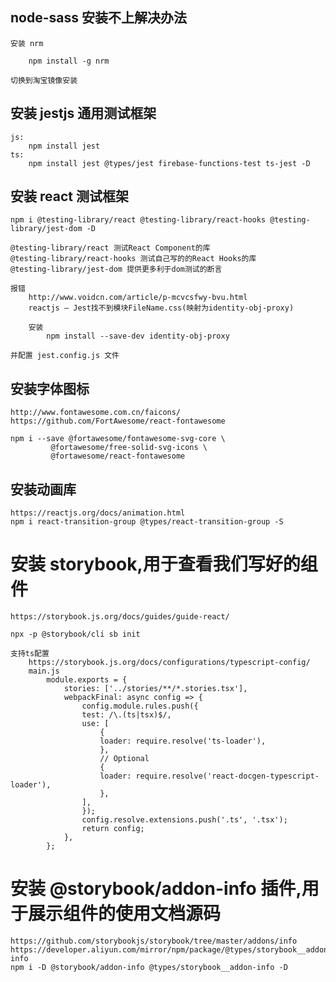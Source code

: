 
## node-sass 安装不上解决办法

    安装 nrm

        npm install -g nrm
    
    切换到淘宝镜像安装

## 安装 jestjs 通用测试框架
    js:
        npm install jest
    ts:
        npm install jest @types/jest firebase-functions-test ts-jest -D

## 安装 react 测试框架

    npm i @testing-library/react @testing-library/react-hooks @testing-library/jest-dom -D

    @testing-library/react 测试React Component的库
    @testing-library/react-hooks 测试自己写的的React Hooks的库
    @testing-library/jest-dom 提供更多利于dom测试的断言

    报错
        http://www.voidcn.com/article/p-mcvcsfwy-bvu.html
        reactjs – Jest找不到模块FileName.css(映射为identity-obj-proxy)

        安装
            npm install --save-dev identity-obj-proxy
            
    并配置 jest.config.js 文件        

## 安装字体图标
    http://www.fontawesome.com.cn/faicons/
    https://github.com/FortAwesome/react-fontawesome

    npm i --save @fortawesome/fontawesome-svg-core \
             @fortawesome/free-solid-svg-icons \
             @fortawesome/react-fontawesome
    
## 安装动画库
    https://reactjs.org/docs/animation.html
    npm i react-transition-group @types/react-transition-group -S

# 安装  storybook,用于查看我们写好的组件
    https://storybook.js.org/docs/guides/guide-react/

    npx -p @storybook/cli sb init

    支持ts配置
        https://storybook.js.org/docs/configurations/typescript-config/
        main.js
            module.exports = {
                stories: ['../stories/**/*.stories.tsx'],
                webpackFinal: async config => {
                    config.module.rules.push({
                    test: /\.(ts|tsx)$/,
                    use: [
                        {
                        loader: require.resolve('ts-loader'),
                        },
                        // Optional
                        {
                        loader: require.resolve('react-docgen-typescript-loader'),
                        },
                    ],
                    });
                    config.resolve.extensions.push('.ts', '.tsx');
                    return config;
                },
            };

# 安装  @storybook/addon-info 插件,用于展示组件的使用文档源码

    https://github.com/storybookjs/storybook/tree/master/addons/info
    https://developer.aliyun.com/mirror/npm/package/@types/storybook__addon-info
    npm i -D @storybook/addon-info @types/storybook__addon-info -D
